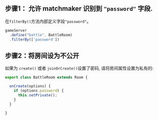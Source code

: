 ## 步骤1： 允许 matchmaker 识别到 `"password"` 字段.

在`filterBy()`方法内部定义字段`"password"`。

```typescript
gameServer
  .define("battle", BattleRoom)
  .filterBy(['password'])
```


## 步骤2：将房间设为不公开

如果为 `create()` 或者 `joinOrCreate()`设置了密码, 请将房间属性设置为私有的:

```typescript
export class BattleRoom extends Room {

  onCreate(options) {
    if (options.password) {
      this.setPrivate();
    }
  }

}
```
